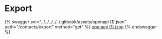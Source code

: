 # Export

{% swagger src="../../../../../.gitbook/assets/openapi (1).json" path="/contacts/export" method="get" %}
[openapi (1).json](<../../../../../.gitbook/assets/openapi (1).json>)
{% endswagger %}
